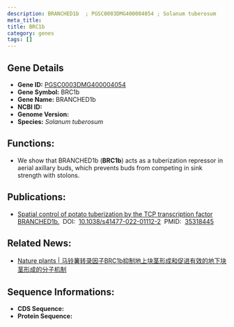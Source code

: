 ```yaml
---
description: BRANCHED1b  ; PGSC0003DMG400004054 ; Solanum tuberosum
meta_title:
title: BRC1b
category: genes
tags: []
---
```


## Gene Details
- **Gene ID:**	[PGSC0003DMG400004054](https://www.maizegdb.org/gene_center/gene/PGSC0003DMG400004054)
- **Gene Symbol:** BRC1b
- **Gene Name:** BRANCHED1b 
- **NCBI ID:** [](https://www.ncbi.nlm.nih.gov/gene/?term=)
- **Genome Version:** []()
- **Species:** *Solanum tuberosum*

## Functions:
   - We show that BRANCHED1b (**BRC1b**) acts as a tuberization repressor in aerial axillary buds, which prevents buds from competing in sink strength with stolons.

## Publications:
   - [Spatial control of potato tuberization by the TCP transcription factor BRANCHED1b.]( https://www.nature.com/articles/s41477-022-01112-2)&nbsp;&nbsp;DOI:&nbsp;&nbsp;[10.1038/s41477-022-01112-2](https://www.nature.com/articles/s41477-022-01112-2)&nbsp;&nbsp;PMID:&nbsp;&nbsp;[35318445](https://pubmed.ncbi.nlm.nih.gov/35318445/)

## Related News:
   - [Nature plants | 马铃薯转录因子BRC1b抑制地上块茎形成和促进有效的地下块茎形成的分子机制](https://mp.weixin.qq.com/s?__biz=Mzg3MDEwNDEyMg==&mid=2247527008&idx=2&sn=bfd855936694230ae7436bd7059a699c&chksm=ce90c735f9e74e231ed24cbff721bd73547adce50368a3692123a36e2a36351d634eb69fa619&scene=27#wechat_redirect)

## Sequence Informations:
- **CDS Sequence:**
- **Protein Sequence:**
